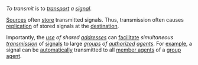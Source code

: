*To transmit* is to *[transport](https://github.com/gcassel/Modular-Organization-Terminology/blob/master/terms/transport.md) a [signal](https://github.com/gcassel/Modular-Organization-Terminology/blob/master/terms/signal.md)*.

[Sources](https://github.com/gcassel/Modular-Organization-Terminology/blob/master/terms/source.md) often [store](https://github.com/gcassel/Modular-Organization-Terminology/blob/master/terms/store.md) transmitted signals.  Thus, transmission often causes [replication](https://github.com/gcassel/Modular-Organization-Terminology/blob/master/terms/replicate.md) of stored signals at the [destination](https://github.com/gcassel/Modular-Organization-Terminology/blob/master/terms/destination.md).

Importantly, the *[use](https://github.com/gcassel/Modular-Organization-Terminology/blob/master/terms/use.md) of shared [addresses](https://github.com/gcassel/Modular-Organization-Terminology/blob/master/terms/address.md)* can [facilitate](https://github.com/gcassel/Modular-Organization-Terminology/blob/master/terms/facilitate.md) *simultaneous [transmission](https://github.com/gcassel/Modular-Organization-Terminology/blob/master/terms/transmission.md)* of [signals](https://github.com/gcassel/Modular-Organization-Terminology/blob/master/terms/signal.md) to large *[groups](https://github.com/gcassel/Modular-Organization-Terminology/blob/master/terms/group.md) of [authorized](https://github.com/gcassel/Modular-Organization-Terminology/blob/master/terms/authority.md) [agents](https://github.com/gcassel/Modular-Organization-Terminology/blob/master/terms/agent.md)*.  For [example](https://github.com/gcassel/Modular-Organization-Terminology/blob/master/terms/example.md), a signal can be [automatically](https://github.com/gcassel/Modular-Organization-Terminology/blob/master/terms/automate.md) transmitted to all [member agents](https://github.com/gcassel/Modular-Organization-Terminology/blob/master/compound-terms/member-agent.md) of a [group agent](https://github.com/gcassel/Modular-Organization-Terminology/blob/master/terms/group-agent.md).
